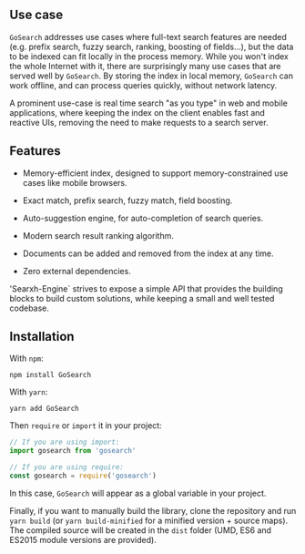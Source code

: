 ## Use case

`GoSearch` addresses use cases where full-text search features are needed
(e.g. prefix search, fuzzy search, ranking, boosting of fields…), but the data
to be indexed can fit locally in the process memory. While you won't index the
whole Internet with it, there are surprisingly many use cases that are served
well by `GoSearch`. By storing the index in local memory, `GoSearch` can
work offline, and can process queries quickly, without network latency.

A prominent use-case is real time search "as you type" in web and mobile
applications, where keeping the index on the client enables fast and reactive
UIs, removing the need to make requests to a search server.


## Features

  * Memory-efficient index, designed to support memory-constrained use cases
    like mobile browsers.

  * Exact match, prefix search, fuzzy match, field boosting.

  * Auto-suggestion engine, for auto-completion of search queries.

  * Modern search result ranking algorithm.

  * Documents can be added and removed from the index at any time.

  * Zero external dependencies.

'Searxh-Engine` strives to expose a simple API that provides the building blocks to
build custom solutions, while keeping a small and well tested codebase.


## Installation

With `npm`:

```
npm install GoSearch
```

With `yarn`:

```
yarn add GoSearch
```

Then `require` or `import` it in your project:

```javascript
// If you are using import:
import gosearch from 'gosearch'

// If you are using require:
const gosearch = require('gosearch')
```

In this case, `GoSearch` will appear as a global variable in your project.

Finally, if you want to manually build the library, clone the repository and run
`yarn build` (or `yarn build-minified` for a minified version + source maps).
The compiled source will be created in the `dist` folder (UMD, ES6 and ES2015
module versions are provided).

